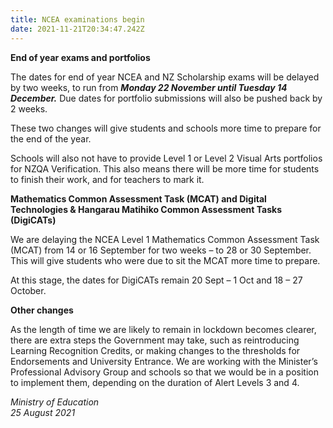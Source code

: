```yaml
---
title: NCEA examinations begin
date: 2021-11-21T20:34:47.242Z
---
```

**End of year exams and portfolios**

The dates for end of year NCEA and NZ Scholarship exams will be delayed by two weeks, to run from ***Monday 22 November until Tuesday 14 December.***  Due dates for portfolio submissions will also be pushed back by 2 weeks.

These two changes will give students and schools more time to prepare for the end of the year.

Schools will also not have to provide Level 1 or Level 2 Visual Arts portfolios for NZQA Verification.
This also means there will be more time for students to finish their work, and for teachers to mark it.

**Mathematics Common Assessment Task (MCAT) and Digital Technologies & Hangarau
Matihiko Common Assessment Tasks (DigiCATs)**

We are delaying the NCEA Level 1 Mathematics Common Assessment Task (MCAT) from 14 or 16 September for two weeks – to 28 or 30 September. This will give students who were due to sit the MCAT more time to prepare.

At this stage, the dates for DigiCATs remain 20 Sept – 1 Oct and 18 – 27 October.

**Other changes**

As the length of time we are likely to remain in lockdown becomes clearer, there are extra steps the Government may take, such as reintroducing Learning Recognition Credits, or making changes to
the thresholds for Endorsements and University Entrance. We are working with the Minister’s Professional Advisory Group and schools so that we would be in a position to implement them, depending on the duration of Alert Levels 3 and 4.

*Ministry of Education*  
*25 August 2021*
